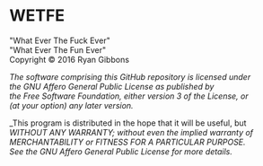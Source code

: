 # WETFE
"What Ever The Fuck Ever"  
"What Ever The Fun Ever"  
Copyright © 2016 Ryan Gibbons
  
  
  
_The software comprising this GitHub repository is licensed under_  
_the GNU Affero General Public License as published by_  
_the Free Software Foundation, either version 3 of the License, or_  
_(at your option) any later version._  
  
_This program is distributed in the hope that it will be useful, but  
_WITHOUT ANY WARRANTY; without even the implied warranty of_  
_MERCHANTABILITY or FITNESS FOR A PARTICULAR PURPOSE._  
_See the GNU Affero General Public License for more details._
